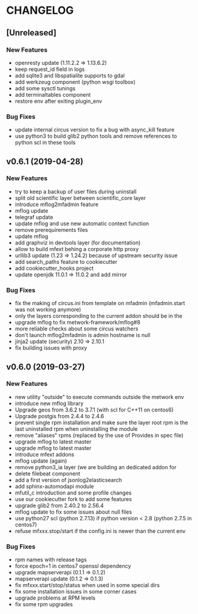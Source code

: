 # CHANGELOG


## [Unreleased]

### New Features
- openresty update (1.11.2.2 => 1.13.6.2)
- keep request_id field in logs
- add sqlite3 and libspatialite supports to gdal
- add werkzeug component (python wsgi toolbox)
- add some sysctl tunings
- add terminaltables component
- restore env after exiting plugin_env


### Bug Fixes
- update internal circus version to fix a bug with async_kill feature
- use python3 to build glib2 python tools and remove references to python scl in these tools





## v0.6.1 (2019-04-28)

### New Features
- try to keep a backup of user files during uninstall
- split old scientific layer between scientific_core layer
- introduce mflog2mfadmin feature
- mflog update
- telegraf update
- update mflog and use new automatic context function
- remove prerequirements files
- update mflog
- add graphviz in devtools layer (for documentation)
- allow to build mfext behing a corporate http proxy
- urllib3 update (1.23 => 1.24.2) because of upstream security issue
- add search_paths feature to cookiecutter
- add cookiecutter_hooks project
- update openjdk 11.0.1 => 11.0.2 and add mirror


### Bug Fixes
- fix the making of circus.ini from template on mfadmin (mfadmin.start was not working anymore)
- only the layers corresponding to the current addon should be in the
- upgrade mflog to fix metwork-framework/mflog#8
- more reliable checks about some circus watchers
- don't launch mflog2mfadmin is admin hostname is null
- jinja2 update (security) 2.10 => 2.10.1
- fix building issues with proxy





## v0.6.0 (2019-03-27)

### New Features
- new utility "outside" to execute commands outside the metwork env
- introduce new mflog library
- Upgrade geos from 3.6.2 to 3.7.1 (with scl for C++11 on centos6)
- Upgrade postgis from 2.4.4 to 2.4.6
- prevent single rpm installation and make sure the layer root rpm is the last uninstalled rpm when uninstalling the module
- remove "aliases" rpms (replaced by the use of Provides in spec file)
- upgrade mflog to latest master
- upgrade mflog to latest master
- introduce mfext addons
- mflog update (again)
- remove python3_ia layer (we are building an dedicated addon for
- delete filebeat component
- add a first version of jsonlog2elasticsearch
- add sphinx-automodapi module
- mfutil_c introduction and some profile changes
- use our cookiecutter fork to add some features
- upgrade glib2 from 2.40.2 to 2.56.4
- mflog update to fix some issues about null files
- use python27 scl (python 2.7.13) if python version < 2.8 (python 2.7.5 in centos7)
- refuse mfxxx.stop/start if the config.ini is newer than the current env


### Bug Fixes
- rpm names with release tags
- force epoch=1 in centos7 openssl dependency
- upgrade mapserverapi (0.1.1 => 0.1.2)
- mapserverapi update (0.1.2 => 0.1.3)
- fix mfxxx.start/stop/status when used in some special dirs
- fix some installation issues in some corner cases
- upgrade problems at RPM levels
- fix some rpm upgrades





